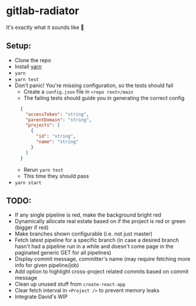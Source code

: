 # gitlab-radiator

It's exactly what it sounds like 🤷

## Setup:
* Clone the repo
* Install [yarn](https://yarnpkg.com/en/)
* `yarn`
* `yarn test`
* Don't panic! You're missing configuration, so the tests should fail
  * Create a `config.json` file in `<repo root>/main`
  * The failing tests should guide you in generating the correct config
  ```JSON
    {
      "accessToken": "string",
      "parentDomain": "string",
      "projects": [
        {
          "id": "string",
          "name": "string"
        }
      ]
    }

  ```
  * Rerun `yarn test`
  * This time they should pass
* `yarn start`

## TODO:
* If any single pipeline is red, make the background bright red
* Dynamically allocate real estate based on if the project is red or green (bigger if red)
* Make branches shown configurable (i.e. not just master)
* Fetch latest pipeline for a specific branch (in case a desired branch hasn't had a pipeline run in a while and doesn't come page in the paginated generic GET for all pipelines)
* Display commit message, committer's name (may require fetching more info for given pipeline/job)
* Add option to highlight cross-project related commits based on commit message
* Clean up unused stuff from `create-react-app`
* Clear fetch interval in `<Project />` to prevent memory leaks
* Integrate David's WIP
